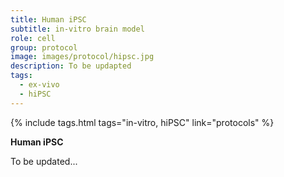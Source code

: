 ```yaml
---
title: Human iPSC
subtitle: in-vitro brain model
role: cell
group: protocol
image: images/protocol/hipsc.jpg
description: To be updapted
tags:
  - ex-vivo
  - hiPSC
---
```


{%
  include tags.html
  tags="in-vitro, hiPSC"
  link="protocols"
%}

<strong>Human iPSC</strong>

To be updated...
